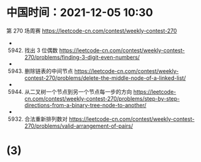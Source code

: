 
# 中国时间：2021-12-05 10:30

第 270 场周赛 https://leetcode-cn.com/contest/weekly-contest-270
- 5942. 找出 3 位偶数 https://leetcode-cn.com/contest/weekly-contest-270/problems/finding-3-digit-even-numbers/
- 5943. 删除链表的中间节点 https://leetcode-cn.com/contest/weekly-contest-270/problems/delete-the-middle-node-of-a-linked-list/
- 5944. 从二叉树一个节点到另一个节点每一步的方向 https://leetcode-cn.com/contest/weekly-contest-270/problems/step-by-step-directions-from-a-binary-tree-node-to-another/
- 5932. 合法重新排列数对 https://leetcode-cn.com/contest/weekly-contest-270/problems/valid-arrangement-of-pairs/

# (3)
